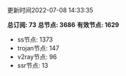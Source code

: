 更新时间2022-07-08 14:33:35

**总订阅: 73**
**总节点: 3686**
**有效节点: 1629**
- ss节点: 1373
- trojan节点: 147
- v2ray节点: 96
- ssr节点: 13
